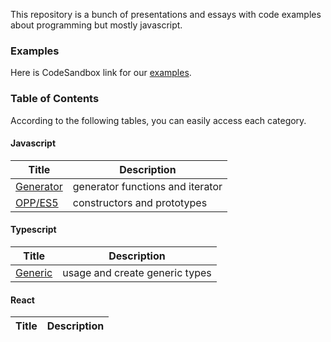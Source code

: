 This repository is a bunch of presentations and essays with code examples about programming but mostly javascript.

### Examples
Here is CodeSandbox link for our [examples](https://githubbox.com/HamaDevTeam/presentations).


### Table of  Contents
According to the following tables, you can easily access each category.

#### Javascript

|  Title | Description |
| ------------- | ------------- | 
| [Generator](https://github.com/HamaDevTeam/presentations/tree/master/JavaScript/Generator/generators) | generator functions and iterator |
| [OPP/ES5](https://github.com/HamaDevTeam/presentations/tree/master/JavaScript/OPP/ES5) | constructors and prototypes|


#### Typescript 

|  Title | Description |
| ------------- | ------------- |
| [Generic](https://github.com/HamaDevTeam/presentations/tree/master/TypeScript/generics) | usage and create generic types |


#### React

|  Title | Description |
| ------------- | ------------- |